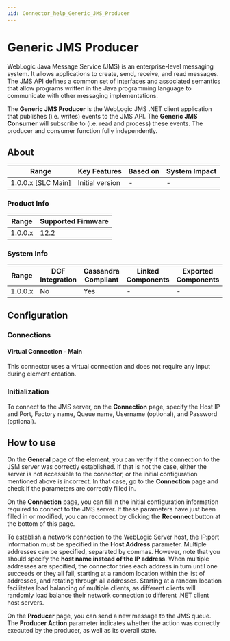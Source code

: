 ```yaml
---
uid: Connector_help_Generic_JMS_Producer
---
```


# Generic JMS Producer

WebLogic Java Message Service (JMS) is an enterprise-level messaging system. It allows applications to create, send, receive, and read messages. The JMS API defines a common set of interfaces and associated semantics that allow programs written in the Java programming language to communicate with other messaging implementations.

The **Generic JMS Producer** is the WebLogic JMS .NET client application that publishes (i.e. writes) events to the JMS API. The **Generic JMS** **Consumer** will subscribe to (i.e. read and process) these events. The producer and consumer function fully independently.

## About

| Range                | Key Features     | Based on     | System Impact     |
|----------------------|------------------|--------------|-------------------|
| 1.0.0.x \[SLC Main\] | Initial version  | \-           | \-                |

### Product Info

| Range     | Supported Firmware     |
|-----------|------------------------|
| 1.0.0.x   | 12.2                   |

### System Info

| Range     | DCF Integration     | Cassandra Compliant     | Linked Components     | Exported Components     |
|-----------|---------------------|-------------------------|-----------------------|-------------------------|
| 1.0.0.x   | No                  | Yes                     | \-                    | \-                      |

## Configuration

### Connections

#### Virtual Connection - Main

This connector uses a virtual connection and does not require any input during element creation.

### Initialization

To connect to the JMS server, on the **Connection** page, specify the Host IP and Port, Factory name, Queue name, Username (optional), and Password (optional).

## How to use

On the **General** page of the element, you can verify if the connection to the JSM server was correctly established. If that is not the case, either the server is not accessible to the connector, or the initial configuration mentioned above is incorrect. In that case, go to the **Connection** page and check if the parameters are correctly filled in.

On the **Connection** page, you can fill in the initial configuration information required to connect to the JMS server. If these parameters have just been filled in or modified, you can reconnect by clicking the **Reconnect** button at the bottom of this page.

To establish a network connection to the WebLogic Server host, the IP:port information must be specified in the **Host Address** parameter. Multiple addresses can be specified, separated by commas. However, note that you should specify the **host name instead of the IP address**. When multiple addresses are specified, the connector tries each address in turn until one succeeds or they all fail, starting at a random location within the list of addresses, and rotating through all addresses. Starting at a random location facilitates load balancing of multiple clients, as different clients will randomly load balance their network connection to different .NET client host servers.

On the **Producer** page, you can send a new message to the JMS queue. The **Producer Action** parameter indicates whether the action was correctly executed by the producer, as well as its overall state.
